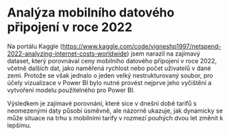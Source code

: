 # Analýza mobilního datového připojení v roce 2022
Na portálu Kaggle (https://www.kaggle.com/code/vigneshp1997/netspend-2022-analyzing-internet-costs-worldwide) jsem narazil na zajímavý dataset, který porovnával ceny mobilního datového připojení v roce 2022, včetně dalších dat, jako naměřená rychlost nebo počet uživatelů v dané zemi. Protože se však jednalo o jeden velký nestrukturovaný soubor, pro účely vizualizace v Power BI bylo nutné provést nejprve jeho vyčištění a vytvoření modelu použitelného pro Power BI.

Výsledkem je zajímavé porovnání, které sice v dnešní době tarifů s neomezenými daty působí úsměvně, ale názorně ukazuje, jak dynamicky se může situace na trhu s mobilními tarify v rozmezí pouhých dvou let změnit k lepšímu. 


